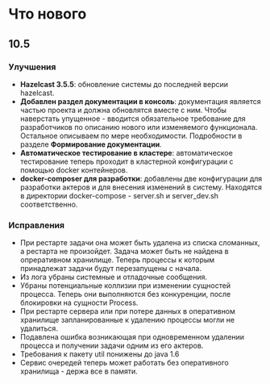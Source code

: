 # Что нового

## 10.5

### Улучшения

* **Hazelcast 3.5.5**: обновление системы до последней версии hazelcast.
* **Добавлен раздел документации в консоль**: документация является частью проекта и должна обновлятся вместе с ним. Чтобы наверстать упущенное - вводится обязательное требование для разработчиков по описанию нового или изменяемого функционала. Остальное описываем по мере необходимости. Подробности в разделе **Формирование документации**. 
* **Автоматическое тестирование в кластере**: автоматическое тестирование теперь проходит в кластерной конфигурации с помощью docker контейнеров.
* **docker-composer для разработки**: добавлены две конфигурации для разработки актеров и для внесения изменений в систему. Находятся в директории docker-compose - server.sh и server_dev.sh соответственно.

### Исправления

* При рестарте задачи она может быть удалена из списка сломанных, а рестарта не произойдет. Задача может быть не найдена  в опреративном хранилище. Теперь процессы к которым принадлежат задачи будут перезапущены с начала.
* Из лога убраны системные и отладочные сообщения.
* Убраны потенциальные коллизии при изменении сущностей процесса. Теперь они выполняются без конкуренции, после блокировки на сущности Process.
* При рестарте сервера или при потере данных в оперативном хранилище запланированные к удалению процессы могли не удалиться.
* Подавлена ошибка возникающая при одновременном удалении процесса и получении задачи одним из его актеров.
* Требования к пакету util понижены до java 1.6
* Сервис очередей теперь может работать без оперативного хранилища - держа все в памяти.